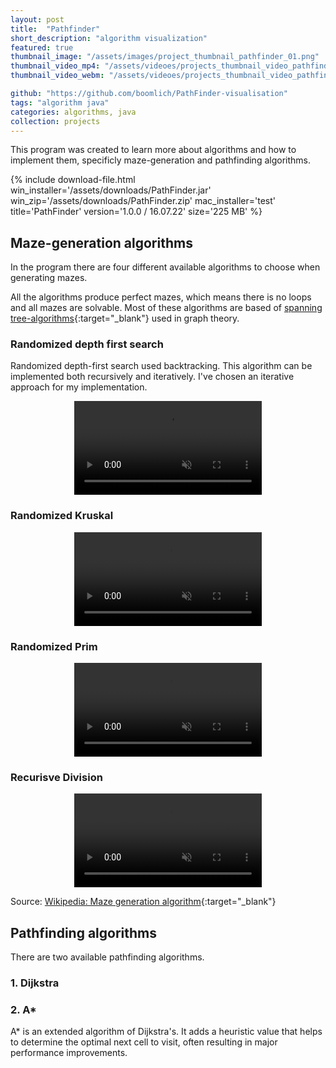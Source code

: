 ```yaml
---
layout: post
title:  "Pathfinder"
short_description: "algorithm visualization"
featured: true
thumbnail_image: "/assets/images/project_thumbnail_pathfinder_01.png"
thumbnail_video_mp4: "/assets/videoes/projects_thumbnail_video_pathfinder_01.mp4"
thumbnail_video_webm: "/assets/videoes/projects_thumbnail_video_pathfinder_01.webm"

github: "https://github.com/boomlich/PathFinder-visualisation"
tags: "algorithm java"
categories: algorithms, java
collection: projects
---
```


This program was created to learn more about algorithms and how to implement them, specificly maze-generation and pathfinding algorithms.

{% include download-file.html win_installer='/assets/downloads/PathFinder.jar' win_zip='/assets/downloads/PathFinder.zip' mac_installer='test' title='PathFinder' version='1.0.0 / 16.07.22' size='225 MB' %}


## Maze-generation algorithms
In the program there are four different available algorithms to choose when generating mazes.

All the algorithms produce perfect mazes, which means there is no loops and all mazes are solvable. Most of these algorithms are based of [spanning tree-algorithms](https://en.wikipedia.org/wiki/Minimum_spanning_tree){:target="_blank"} used in graph theory.

### Randomized depth first search

Randomized depth-first search used backtracking. This algorithm can be implemented both recursively and iteratively. I've chosen an iterative approach for my implementation.

<center>
    <video class="in-article-video" autoplay muted playsinline loop>
        <source src="/assets/videoes/articles/project_article_pathfinder_DFS_01.mp4" type="video/mp4">
        <source src="/assets/videoes/articles/project_article_pathfinder_DFS_01.webm" type="video/webm">
    </video>
</center>

### Randomized Kruskal

<center>
    <video class="in-article-video" autoplay muted playsinline loop>
        <source src="/assets/videoes/articles/project_article_pathfinder_kruskals_01.mp4" type="video/mp4">
        <source src="/assets/videoes/articles/project_article_pathfinder_kruskals_01.webm" type="video/webm">
    </video>
</center>

### Randomized Prim

<center>
    <video class="in-article-video" autoplay muted playsinline loop>
        <source src="/assets/videoes/articles/project_article_pathfinder_prim_01.mp4" type="video/mp4">
        <source src="/assets/videoes/articles/project_article_pathfinder_prim_01.webm" type="video/webm">
    </video>
</center>

### Recurisve Division

<center>
    <video class="in-article-video" autoplay muted playsinline loop>
        <source src="/assets/videoes/articles/project_article_pathfinder_division_01.mp4" type="video/mp4">
        <source src="/assets/videoes/articles/project_article_pathfinder_division_01.webm" type="video/webm">
    </video>
</center>

Source: [Wikipedia: Maze generation algorithm](https://en.wikipedia.org/wiki/Maze_generation_algorithm){:target="_blank"}


## Pathfinding algorithms

There are two available pathfinding algorithms.

### 1. Dijkstra



### 2. A*
A* is an extended algorithm of Dijkstra's. It adds a heuristic value that helps to determine
the optimal next cell to visit, often resulting in major performance improvements.